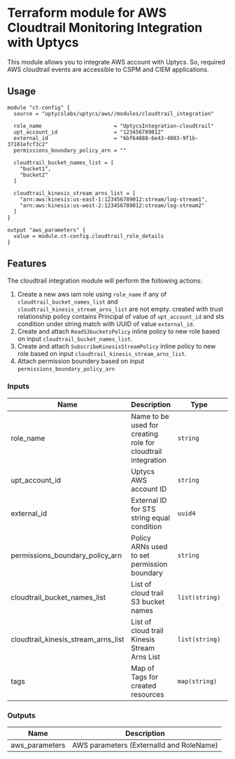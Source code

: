 # Terraform module for AWS Cloudtrail Monitoring Integration with Uptycs

This module allows you to integrate AWS account with Uptycs. So, required AWS cloudtrail events are accessible to CSPM and CIEM applications.

## Usage

```hcl
module "ct-config" {
  source = "uptycslabs/uptycs/aws//modules/cloudtrail_integration"

  role_name                       = "UptycsIntegration-cloudtrail"
  upt_account_id                  = "123456789012"
  external_id                     = "6bf64888-6e43-4003-9f1b-37181efcf3c2"
  permissions_boundary_policy_arn = ""

  cloudtrail_bucket_names_list = [
    "bucket1",
    "bucket2"
  ]

  cloudtrail_kinesis_stream_arns_list = [
    "arn:aws:kinesis:us-east-1:123456789012:stream/log-stream1",
    "arn:aws:kinesis:us-west-2:123456789012:stream/log-stream2"
  ]
}

output "aws_parameters" {
  value = module.ct-config.cloudtrail_role_details
}
```

## Features

The cloudtrail integration module will perform the following actions:

1. Create a new aws iam role using `role_name` if any of `cloudtrail_bucket_names_list` and `cloudtrail_kinesis_stream_arns_list` are not empty. created with trust relationship policy contains Principal of value of `upt_account_id` and sts condition under string match with UUID of value `external_id`.
1. Create and attach `ReadS3bucketsPolicy` inline policy to new role based on input `cloudtrail_bucket_names_list`.
1. Create and attach `SubscribeKinesisStreamPolicy` inline policy to new role based on input `cloudtrail_kinesis_stream_arns_list`.
1. Attach permission boundery based on input `permissions_boundary_policy_arn`

<!-- BEGINNING OF PRE-COMMIT-TERRAFORM DOCS HOOK -->

### Inputs

| Name                                | Description                                                  | Type           | Default                        | Required |
| ----------------------------------- | ------------------------------------------------------------ | -------------- | ------------------------------ | -------- |
| role_name                           | Name to be used for creating role for cloudtrail integration | `string`       | `UptycsIntegration-cloudtrail` | Optional |
| upt_account_id                      | Uptycs AWS account ID                                        | `string`       | `""`                           | Yes      |
| external_id                         | External ID for STS string equal condition                   | `uuid4`        | `""`                           | Yes      |
| permissions_boundary_policy_arn     | Policy ARNs used to set permission boundary                  | `string`       | `""`                           | Optional |
| cloudtrail_bucket_names_list        | List of cloud trail S3 bucket names                          | `list(string)` | `[]`                           | Optional |
| cloudtrail_kinesis_stream_arns_list | List of cloud trail Kinesis Stream Arns List                 | `list(string)` | `[]`                           | Optional |
| tags                                | Map of Tags for created resources                            | `map(string)`  | `{}`                           | Optional |

### Outputs

| Name           | Description                              |
| -------------- | ---------------------------------------- |
| aws_parameters | AWS parameters (ExternalId and RoleName) |

<!-- END OF PRE-COMMIT-TERRAFORM DOCS HOOK -->
